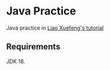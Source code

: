 # Java Practice
Java practice in [Liao Xuefeng's tutorial](https://www.liaoxuefeng.com/wiki/1252599548343744)

## Requirements

JDK 18.

